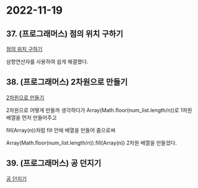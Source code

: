 # 2022-11-19

## 37. (프로그래머스) 점의 위치 구하기

[점의 위치 구하기](https://school.programmers.co.kr/learn/courses/30/lessons/120841)

삼항연산자를 사용하여 쉽게 해결했다.

## 38. (프로그래머스) 2차원으로 만들기

[2차원으로 만들기](https://school.programmers.co.kr/learn/courses/30/lessons/120842)

2차원으로 어떻게 만들까 생각하다가 Array(Math.floor(num_list.length/n))로 1차원 배열을 먼저 만들어주고

fill(Array(n))처럼 fill 안에 배열을 만들어 줌으로써

Array(Math.floor(num_list.length/n)).fill(Array(n)) 2차원 배열을 만들었다.

## 39. (프로그래머스) 공 던지기

[공 던지기](https://school.programmers.co.kr/learn/courses/30/lessons/120843)
